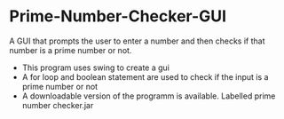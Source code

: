 # Prime-Number-Checker-GUI
A GUI that prompts the user to enter a number and then checks if that number is a prime number or not.
* This program uses swing to create a gui
* A for loop and boolean statement are used to check if the input is a prime number or not
* A downloadable version of the programm is available. Labelled prime number checker.jar
